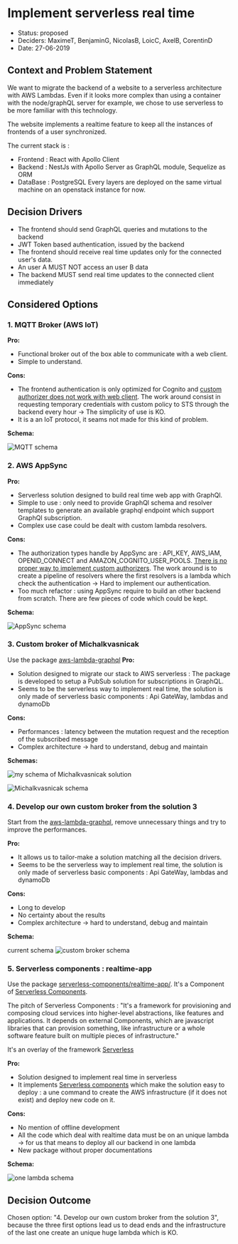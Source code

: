 # Implement serverless real time

* Status: proposed
* Deciders: MaximeT, BenjaminG, NicolasB, LoicC, AxelB, CorentinD
* Date: 27-06-2019


## Context and Problem Statement

We want to migrate the backend of a website to a serverless architecture with AWS Lambdas. Even if it looks more complex than using a container with the node/graphQL server for example, we chose to use serverless to be more familiar with this technology.

The website implements a realtime feature to keep all the instances of frontends of a user synchronized.

The current stack is :
* Frontend : React with Apollo Client
* Backend : NestJs with Apollo Server as GraphQL module, Sequelize as ORM
* DataBase : PostgreSQL
Every layers are deployed on the same virtual machine on an openstack instance for now.

## Decision Drivers

* The frontend should send GraphQL queries and mutations to the backend
* JWT Token based authentication, issued by the backend
* The frontend should receive real time updates only for the connected user's data.
* An user A MUST NOT access an user B data
* The backend MUST send real time updates to the connected client immediately

## Considered Options

### 1. MQTT Broker (AWS IoT)

**Pro:**

* Functional broker out of the box able to communicate with a web client.
* Simple to understand.

**Cons:**

* The frontend authentication is only optimized for Cognito and
 [custom authorizer does not work with web client](https://github.com/aws/aws-iot-device-sdk-js/issues/169).
The work around consist in requesting temporary credentials with custom policy to STS through the backend every hour 
&rarr; The simplicity of use is KO.   
* It is a an IoT protocol, it seams not made for this kind of problem.

**Schema:**

![MQTT schema](Schema_serverless_pubsub_mqtt.png)

### 2. AWS AppSync

**Pro:**

* Serverless solution designed to build real time web app with GraphQl.
* Simple to use : only need to provide GraphQl schema and resolver templates to generate an available graphql endpoint 
which support GraphQl subscription.
* Complex use case could be dealt with custom lambda resolvers.

**Cons:** 

* The authorization types handle by AppSync are : API_KEY, AWS_IAM, OPENID_CONNECT and AMAZON_COGNITO_USER_POOLS.
 [There is no proper way to implement custom authorizers](https://github.com/aws/aws-appsync-community/issues/2). 
 The work around is to create a pipeline of resolvers where the first resolvers is a lambda which check the authentication 
&rarr; Hard to implement our authentication.
* Too much refactor : using AppSync require to build an other backend from scratch. There are few pieces of code which could be kept.

**Schema:**

![AppSync schema](appsync_schema.png)

### 3. Custom broker of Michalkvasnicak

Use the package [aws-lambda-graphql](https://github.com/michalkvasnicak/aws-lambda-graphql)
**Pro:** 

* Solution designed to migrate our stack to AWS serverless :
 The package is developed to setup a PubSub solution for subscriptions in GraphQL.
* Seems to be the serverless way to implement real time, the solution is only made of serverless basic components : 
Api GateWay, lambdas and dynamoDb

**Cons:** 

* Performances : latency between the mutation request and the reception of the subscribed message
* Complex architecture &rarr; hard to understand, debug and maintain

**Schemas:**

![my schema of Michalkvasnicak solution](my_schema_of_Michalkvasnicak_solution.jpg)

![Michalkvasnicak schema](michalkvasnicak_schema.svg)

### 4. Develop our own custom broker from the solution 3

Start from the [aws-lambda-graphql](https://github.com/michalkvasnicak/aws-lambda-graphql), remove unnecessary things and try to improve the performances. 

**Pro:** 

* It allows us to tailor-make a solution matching all the decision drivers.
* Seems to be the serverless way to implement real time, the solution is only made of serverless basic components : 
Api GateWay, lambdas and dynamoDb

**Cons:** 

* Long to develop
* No certainty about the results
* Complex architecture &rarr; hard to understand, debug and maintain
 
**Schema:** 
 
 current schema
 ![custom broker schema](DynamoDb_pubsub_serverless.png)
 
 ### 5. Serverless components : realtime-app
 
 Use the package [serverless-components/realtime-app/](https://github.com/serverless-components/realtime-app/).
 It's a Component of [Serverless Components](https://github.com/serverless/components).
 
 The pitch of Serverless Components :
 "It's a framework for provisioning and composing cloud services into higher-level abstractions, like features and applications. It depends on external Components, which are javascript libraries that can provision something, like infrastructure or a whole software feature built on multiple pieces of infrastructure." 
 
 It's an overlay of the framework [Serverless](https://serverless.com/) 
 
 **Pro:** 
 
 * Solution designed to implement real time in serverless
 * It implements [Serverless components](https://github.com/serverless/components) which make the solution easy to deploy :
 a une command to create the AWS infrastructure (if it does not exist) and deploy new code on it.
 
 **Cons:** 
 * No mention of offline development
 * All the code which deal with realtime data must be on an unique lambda &rarr; for us that means to deploy all our backend in one lambda
 * New package without proper documentations
 
**Schema:** 
 
![one lambda schema](Serverless_Pubsub_One_Lambda.png)
## Decision Outcome

Chosen option: "4. Develop our own custom broker from the solution 3", because the three first options lead us to dead ends 
and the infrastructure of the last one create an unique huge lambda which is KO.
